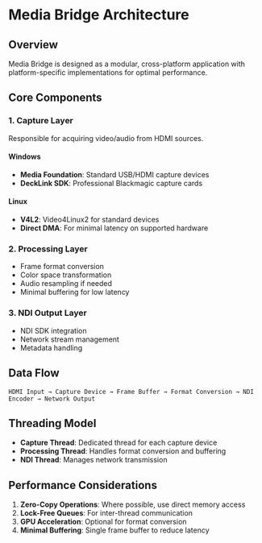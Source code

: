 # Media Bridge Architecture

## Overview

Media Bridge is designed as a modular, cross-platform application with platform-specific implementations for optimal performance.

## Core Components

### 1. Capture Layer
Responsible for acquiring video/audio from HDMI sources.

#### Windows
- **Media Foundation**: Standard USB/HDMI capture devices
- **DeckLink SDK**: Professional Blackmagic capture cards

#### Linux
- **V4L2**: Video4Linux2 for standard devices
- **Direct DMA**: For minimal latency on supported hardware

### 2. Processing Layer
- Frame format conversion
- Color space transformation
- Audio resampling if needed
- Minimal buffering for low latency

### 3. NDI Output Layer
- NDI SDK integration
- Network stream management
- Metadata handling

## Data Flow

```
HDMI Input → Capture Device → Frame Buffer → Format Conversion → NDI Encoder → Network Output
```

## Threading Model

- **Capture Thread**: Dedicated thread for each capture device
- **Processing Thread**: Handles format conversion and buffering
- **NDI Thread**: Manages network transmission

## Performance Considerations

1. **Zero-Copy Operations**: Where possible, use direct memory access
2. **Lock-Free Queues**: For inter-thread communication
3. **GPU Acceleration**: Optional for format conversion
4. **Minimal Buffering**: Single frame buffer to reduce latency

